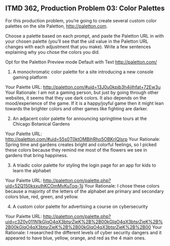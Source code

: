 ## ITMD 362, Production Problem 03: Color Palettes

For this production problem, you’re going to create several custom color palettes on the site
Paletton, http://paletton.com.

Choose a palette based on each prompt, and paste the Paletton URL in with your chosen palette
(you’ll see that the uid value in the Paletton URL changes with each adjustment that you make).
Write a few sentences explaining why you chose the colors you did.

Opt for the Paletton Preview mode Default with Text http://paletton.com/

1. A monochromatic color palette for a site introducing a new console gaming platform

Your Palette URL: http://paletton.com/#uid=13J0u0kpjb3h4jjlhfat+72Ew3u
Your Rationale: I am not a gaming person, but just by going through other websites, it seems that they use dark colors. It also depends on the mood/experience of the game. If it is a happy/joyful game then it might lean towards the brighter colors and other games like fighting are darker.

2. An adjacent color palette for announcing springtime tours at the Chicago Botanical Gardens

Your Palette URL: http://paletton.com/#uid=55s0T0ktOMBihRho5OBKrIQIsrp
Your Rationale: Spring time and gardens creates bright and colorful feelings, so I picked these colors because they remind me most of the flowers we see in gardens that bring happiness.

3. A triadic color palette for styling the login page for an app for kids to learn the alphabet

Your Palette URL: http://paletton.com/palette.php?uid=52Q150ksxulhKCOmMvKuToq-1jj
Your Rationale: I chose these colors because a majority of the letters of the alphabet are primary and secondary colors blue, red, green, and yellow.

4. A custom color palette for advertising a course on cybersecurity

Your Palette URL: http://paletton.com/palette.php?uid=c3Z0y011N1kGlqO4qX3btsrZjeK%2B%2B00kGlqO4qX3btsrZjeK%2B%2B00kGlqO4qX3btsrZjeK%2B%2B00kGlqO4qX3btsrZjeK%2B%2B00
Your Rationale: I researched the different levels of cyber security dangers and it appeared to have blue, yellow, orange, and red as the 4 main ones.
